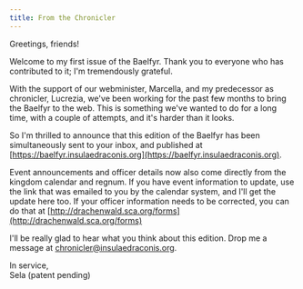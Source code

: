 ```yaml
---
title: From the Chronicler
---
```


Greetings, friends!

Welcome to my first issue of the Baelfyr. Thank you to everyone who has contributed to it; I'm tremendously grateful.

With the support of our webminister, Marcella, and my predecessor as chronicler, Lucrezia, we've been working for the past few months to bring the Baelfyr to the web. This is something we've wanted to do for a long time, with a couple of attempts, and it's harder than it looks.

So I'm thrilled to announce that this edition of the Baelfyr has been simultaneously sent to your inbox, and published at [https://baelfyr.insulaedraconis.org](https://baelfyr.insulaedraconis.org).

Event announcements and officer details now also come directly from the kingdom calendar and regnum. If you have event information to update, use the link that was emailed to you by the calendar system, and I'll get the update here too. If your officer information needs to be corrected, you can do that at [http://drachenwald.sca.org/forms](http://drachenwald.sca.org/forms)

I'll be really glad to hear what you think about this edition. Drop me a message at [chronicler@insulaedraconis.org](mailto:chronicler@insulaedraconis.org).

In service,  
Sela (patent pending)